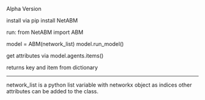 Alpha Version

install via pip install NetABM

run:
from NetABM import ABM

model = ABM(network_list)
model.run_model()

get attributes via
model.agents.items()

returns key and item from dictionary



______________________________________________________________________
network_list is a python list variable with networkx object as indices
other attributes can be added to the class. 